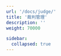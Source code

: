 ```yaml
---
url: '/docs/judge/'
title: '裁判管理'
description: ''
weight: 70000

sidebar:
  collapsed: true
---
```

